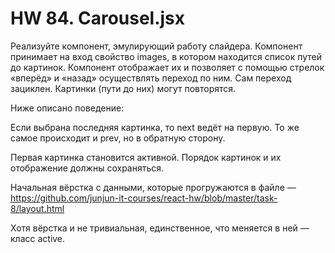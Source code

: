 # HW 84. Carousel.jsx

Реализуйте компонент, эмулирующий работу слайдера. Компонент принимает на вход свойство images, в котором находится список путей до картинок. Компонент отображает их и позволяет с помощью стрелок «вперёд» и «назад» осуществлять переход по ним. Сам переход зациклен. Картинки (пути до них) могут повторятся.

Ниже описано поведение:

Если выбрана последняя картинка, то next ведёт на первую. То же самое происходит и prev, но в обратную сторону.

Первая картинка становится активной. Порядок картинок и их отображение должны сохраняться.

Начальная вёрстка с данными, которые прогружаются в файле — https://github.com/junjun-it-courses/react-hw/blob/master/task-8/layout.html

Хотя вёрстка и не тривиальная, единственное, что меняется в ней — класс active.
